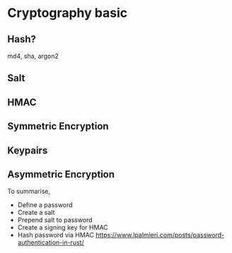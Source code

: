 # Cryptography basic

## Hash?

md4, sha, argon2

## Salt

## HMAC

## Symmetric Encryption

## Keypairs

## Asymmetric Encryption

To summarise, 

* Define a password
* Create a salt
* Prepend salt to password
* Create a signing key for HMAC
* Hash password via HMAC
https://www.lpalmieri.com/posts/password-authentication-in-rust/


